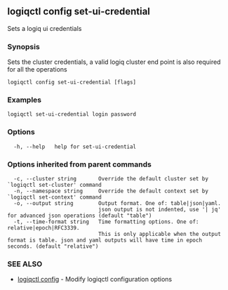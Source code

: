 ## logiqctl config set-ui-credential

Sets a logiq ui credentials

### Synopsis


Sets the cluster credentials, a valid logiq cluster end point is also required for all the operations
		

```
logiqctl config set-ui-credential [flags]
```

### Examples

```
logiqctl set-ui-credential login password
```

### Options

```
  -h, --help   help for set-ui-credential
```

### Options inherited from parent commands

```
  -c, --cluster string       Override the default cluster set by `logiqctl set-cluster' command
  -n, --namespace string     Override the default context set by `logiqctl set-context' command
  -o, --output string        Output format. One of: table|json|yaml. 
                             json output is not indented, use '| jq' for advanced json operations (default "table")
  -t, --time-format string   Time formatting options. One of: relative|epoch|RFC3339. 
                             This is only applicable when the output format is table. json and yaml outputs will have time in epoch seconds. (default "relative")
```

### SEE ALSO

* [logiqctl config](logiqctl_config.md)	 - Modify logiqctl configuration options

